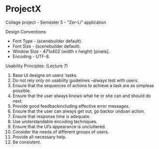 # ProjectX
Collage project - Semester 5 - "Zer-Li" application


Design Conventions:

- Font Type - (scenebuilder default).
- Font Size - (scenebuilder default).
- Window Size - 471x402 (width x height) [pixels].
- Encoding - UTF-8.


Usability Principles: (Lecture 7)

1. Base UI designs on users’ tasks.
2. Do not rely only on usability guidelines –always test with users.
3. Ensure that the sequences of actions to achieve a task are as simpleas possible.
4. Ensure that the user always knows what he or she can and should do next.
5. Provide good feedbackincluding effective error messages.
6. Ensure that the user can always get out, go backor undoan action.
7. Ensure that response time is adequate.
8. Use understandable encoding techniques.
9. Ensure that the UI’s appearance is uncluttered.
10. Consider the needs of different groups of users.
11. Provide all necessary help.
12. Be consistent.

